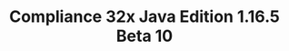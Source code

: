---
title: Compliance 32x Java Edition 1.16.5 Beta 10
permalink: /article/compliance32x/1.16.5/B10
comments: true
comments-id: 1.16.5-32x-Beta-10
header-img: article/compliance32x/1.16.5-B910.jpg

long_text: hHello everybody! Today we're bringing you a bit of a smaller update, but that is overshadowed by the significance of the changes and additions! On top of adding the spooky ravager, we've improved many commonly-seen textures, such as piglins, iron bars, purpur blocks or some mob effects. Additionally, we have finally fixed the incorrect scaling of the game mode switcher, a bug that was present in the pack since forever. And of course, our journey through Bedrock UI is still continuing.

main_changelog: data/changelog

download:
  - GitHub:
    - https://github.com/Compliance-Resource-Pack/Compliance-Java-32x/releases/download/beta-10/Compliance-32x-Java-Beta-10.zip
  - CurseForge:
    - https://www.curseforge.com/minecraft/texture-packs/compliance-32x/download/3341254

---